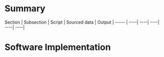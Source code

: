 # Summary
Section | Subsection | Script | Sourced data | Output |
----- | ----| ----| ----| ----| ----| 
# Software Implementation
